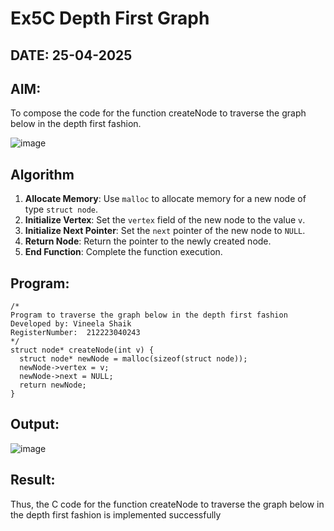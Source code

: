 # Ex5C Depth First Graph
## DATE: 25-04-2025
## AIM:
To compose the code for the function createNode to traverse the graph below in the depth first fashion.

![image](https://github.com/user-attachments/assets/63552824-d0a3-49c6-a473-6db27d1f03e4)

## Algorithm


1. **Allocate Memory**: Use `malloc` to allocate memory for a new node of type `struct node`.<br/>
2. **Initialize Vertex**: Set the `vertex` field of the new node to the value `v`.<br/>
3. **Initialize Next Pointer**: Set the `next` pointer of the new node to `NULL`.<br/>
4. **Return Node**: Return the pointer to the newly created node.<br/>
5. **End Function**: Complete the function execution.  <br/>

## Program:
```
/*
Program to traverse the graph below in the depth first fashion
Developed by: Vineela Shaik
RegisterNumber:  212223040243
*/
struct node* createNode(int v) {
  struct node* newNode = malloc(sizeof(struct node));
  newNode->vertex = v;
  newNode->next = NULL;
  return newNode;
}

```

## Output:

![image](https://github.com/user-attachments/assets/69faff9c-d616-47c5-921c-a614214bb43f)


## Result:
Thus, the C code for the function createNode to traverse the graph below in the depth first fashion is implemented successfully
